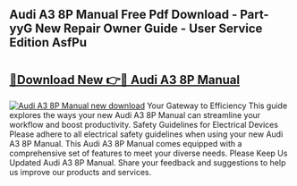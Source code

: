 ## Audi A3 8P Manual Free Pdf Download - Part-yyG New Repair Owner Guide - User Service Edition AsfPu

# <h2><a href="http://bc56406.oget.top/?id=Audi+A3+8P+Manual">🔗Download New 👉🔴 Audi A3 8P Manual</a></h2>

[![Audi A3 8P Manual new download](https://i.imgur.com/5g1atiW.png)](http://bc56406.oget.top/?id=Audi+A3+8P+Manual)
Your Gateway to Efficiency This guide explores the ways your new Audi A3 8P Manual can streamline your workflow and boost productivity. Safety Guidelines for Electrical Devices Please adhere to all electrical safety guidelines when using your new Audi A3 8P Manual. This Audi A3 8P Manual comes equipped with a comprehensive set of features to meet your diverse needs. Please Keep Us Updated Audi A3 8P Manual. Share your feedback and suggestions to help us improve our products and services.
